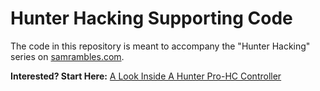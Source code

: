 # Hunter Hacking Supporting Code

The code in this repository is meant to accompany the "Hunter Hacking" series on [samrambles.com](https://samrambles.com).

**Interested?  Start Here:** [A Look Inside A Hunter Pro-HC Controller](https://samrambles.com/projects/hunter-hacking/a-look-inside-a-hunter-pro-hc-controller/index.html)
